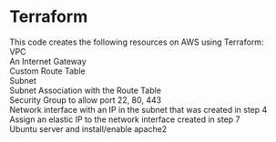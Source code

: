 # Terraform
This code creates the following resources on AWS using Terraform:\
VPC\
An Internet Gateway\
Custom Route Table\
Subnet\
Subnet Association with the Route Table\
Security Group to allow port 22, 80, 443\
Network interface with an IP in the subnet that was created in step 4\
Assign an elastic IP to the network interface created in step 7\
Ubuntu server and install/enable apache2